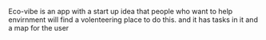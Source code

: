 Eco-vibe is an app with a start up idea that people who want to help envirnment will find a volenteering place to do this. and it has tasks in it and a map for the user
